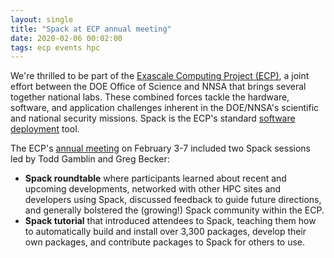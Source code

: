 ```yaml
---
layout: single
title: "Spack at ECP annual meeting"
date: 2020-02-06 00:02:00
tags: ecp events hpc
---
```


We're thrilled to be part of the [Exascale Computing Project (ECP)](https://www.exascaleproject.org/), a joint effort between the DOE Office of Science and NNSA that brings several together national labs. These combined forces tackle the hardware, software, and application challenges inherent in the DOE/NNSA's scientific and national security missions. Spack is the ECP's standard [software deployment](https://www.exascaleproject.org/research-group/software-ecosystem/) tool.

The ECP's [annual meeting](https://whova.com/embedded/event/aecm_202001/) on February 3-7 included two Spack sessions led by Todd Gamblin and Greg Becker:

- **Spack roundtable** where participants learned about recent and upcoming developments, networked with other HPC sites and developers using Spack, discussed feedback to guide future directions, and generally bolstered the (growing!) Spack community within the ECP.
- **Spack tutorial** that introduced attendees to Spack, teaching them how to automatically build and install over 3,300 packages, develop their own packages, and contribute packages to Spack for others to use.
